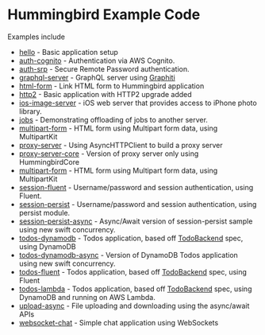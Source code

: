 # Hummingbird Example Code

Examples include
- [hello](https://github.com/hummingbird-project/hummingbird-examples/tree/main/hello) - Basic application setup
- [auth-cognito](https://github.com/hummingbird-project/hummingbird-examples/tree/main/auth-cognito) - Authentication via AWS Cognito.
- [auth-srp](https://github.com/hummingbird-project/hummingbird-examples/tree/main/auth-srp) - Secure Remote Password authentication.
- [graphql-server](https://github.com/hummingbird-project/hummingbird-examples/tree/main/graphql-server) - GraphQL server using [Graphiti](https://github.com/GraphQLSwift/Graphiti)
- [html-form](https://github.com/hummingbird-project/hummingbird-examples/tree/main/html-form) - Link HTML form to Hummingbird application
- [http2](https://github.com/hummingbird-project/hummingbird-examples/tree/main/http2) - Basic application with HTTP2 upgrade added
- [ios-image-server](https://github.com/hummingbird-project/hummingbird-examples/tree/main/ios-image-server) - iOS web server that provides access to iPhone photo library.
- [jobs](https://github.com/hummingbird-project/hummingbird-examples/tree/main/jobs) - Demonstrating offloading of jobs to another server.
- [multipart-form](https://github.com/hummingbird-project/hummingbird-examples/tree/main/multipart-form) - HTML form using Multipart form data, using MultipartKit
- [proxy-server](https://github.com/hummingbird-project/hummingbird-examples/tree/main/proxy-server) - Using AsyncHTTPClient to build a proxy server
- [proxy-server-core](https://github.com/hummingbird-project/hummingbird-examples/tree/main/proxy-server-core) - Version of proxy server only using HummingbirdCore
- [multipart-form](https://github.com/hummingbird-project/hummingbird-examples/tree/main/multipart-form) - HTML form using Multipart form data, using MultipartKit
- [session-fluent](https://github.com/hummingbird-project/hummingbird-examples/tree/main/session-fluent) - Username/password and session authentication, using Fluent. 
- [session-persist](https://github.com/hummingbird-project/hummingbird-examples/tree/main/session-persist) - Username/password and session authentication, using persist module. 
- [session-persist-async](https://github.com/hummingbird-project/hummingbird-examples/tree/main/session-persist-async) - Async/Await version of session-persist sample using new swift concurrency. 
- [todos-dynamodb](https://github.com/hummingbird-project/hummingbird-examples/tree/main/todos-dynamodb) - Todos application, based off [TodoBackend](http://todobackend.com) spec, using DynamoDB
- [todos-dynamodb-async](https://github.com/hummingbird-project/hummingbird-examples/tree/main/todos-dynamodb-async) - Version of DynamoDB Todos application using new swift concurrency.
- [todos-fluent](https://github.com/hummingbird-project/hummingbird-examples/tree/main/todos-fluent) - Todos application, based off [TodoBackend](http://todobackend.com) spec, using Fluent
- [todos-lambda](https://github.com/hummingbird-project/hummingbird-examples/tree/main/todos-lambda) - Todos application, based off [TodoBackend](http://todobackend.com) spec, using DynamoDB and running on AWS Lambda.
- [upload-async](https://github.com/hummingbird-project/hummingbird-examples/tree/main/upload-async) - File uploading and downloading using the async/await APIs
- [websocket-chat](https://github.com/hummingbird-project/hummingbird-examples/tree/main/websocket-chat) - Simple chat application using WebSockets
